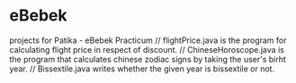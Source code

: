 # eBebek
projects for Patika -  eBebek Practicum
// flightPrice.java is the program for calculating flight price in respect of discount.
// ChineseHoroscope.java is the program that calculates chinese zodiac signs by taking the user's birht year.
// Bissextile.java writes whether the given year is bissextile or not.
